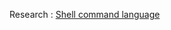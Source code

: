 Research :
[Shell command language](https://pubs.opengroup.org/onlinepubs/009695399/utilities/xcu_chap02.html#tag_02_10)
